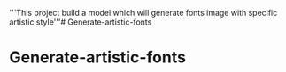 '''This project build a model which will generate fonts image with specific artistic style'''# Generate-artistic-fonts
# Generate-artistic-fonts
